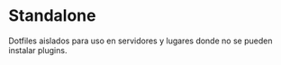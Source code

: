 # Standalone

Dotfiles aislados para uso en servidores y lugares donde
no se pueden instalar plugins.

